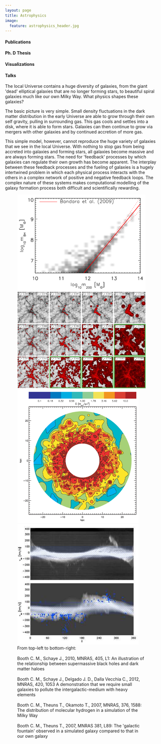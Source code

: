 ```yaml
---
layout: page
title: Astrophysics
image:
  feature: astrophysics_header.jpg
---
```


<div class="row">
  <div class="col-lg-3 col-sm-6 front-box">
    <h4>Publications</h4>
    <a href="publications.html"><span class="front-box-icon"><i class="fa fa-align-left fa-5x"></i></span></a>
  </div>
  <div class="col-lg-3 col-sm-6 front-box">
    <h4>Ph. D Thesis</h4>
    <a href="thesis.html"><span class="front-box-icon"><i class="fa fa-book fa-5x"></i></span></a>
  </div>
  <div class="col-lg-3 col-sm-6 front-box">
    <h4>Visualizations</h4>
    <a href="visualizations.html"><i class="fa fa-video-camera fa-5x"></i></a>
  </div>
  <div class="col-lg-3 col-sm-6 front-box">
    <h4>Talks</h4>
    <a href="talks.html"><i class="fa fa-volume-up fa-5x"></i></a>
  </div>
</div>

The local Universe contains a huge diversity of galaxies, from the giant 'dead' elliptical galaxies that are no longer forming stars, to beautiful spiral galaxies much like our own Milky Way. What physics shapes these galaxies?

The basic picture is very simple. Small density fluctuations in the dark matter distribution in the early Universe are able to grow through their own self gravity, pulling in surrounding gas. This gas cools and settles into a disk, where it is able to form stars. Galaxies can then continue to grow via mergers with other galaxies and by continued accretion of more gas.

This simple model, however, cannot reproduce the huge variety of galaxies that we see in the local Universe. With nothing to stop gas from being accreted into galaxies and forming stars, all galaxies become massive and are always forming stars. The need for 'feedback' processes by which galaxies can regulate their own growth has become apparent. The interplay between these feedback processes and the fueling of galaxies is a hugely intertwined problem in which each physical process interacts with the others in a complex network of positive and negative feedback loops. The complex nature of these systems makes computational modelling of the galaxy formation process both difficult and scientifically rewarding.

<figure class="half">
  <a href="../images/astrophysics/research-bhdm.png"><img src="../images/astrophysics/research-bhdm.png" alt="image"></a>
  <a href="../images/astrophysics/research-spheres.png"><img src="../images/astrophysics/research-spheres.png" alt="image"></a>
  <a href="../images/astrophysics/research-ism.png"><img src="../images/astrophysics/research-ism.png" alt="image"></a>
  <a href="../images/astrophysics/research-hvcs.png"><img src="../images/astrophysics/research-hvcs.png" alt="image"></a>

<figcaption>
  From top-left to bottom-right:<br/><br />
  Booth C. M., Schaye J., 2010, MNRAS, 405, L1: An illustration of the relationship between supermassive black holes and dark matter haloes<br /><br />
  Booth C. M., Schaye J., Delgado J. D., Dalla Vecchia C., 2012, MNRAS, 420, 1053 A demonstration that we require small galaxies to pollute the intergalactic-medium with heavy elements<br /><br />
  Booth C. M., Theuns T., Okamoto T., 2007, MNRAS, 376, 1588: The distribution of molecular hydrogen in a simulation of the Milky Way<br /><br />
  Booth C. M., Theuns T., 2007, MNRAS 381, L89: The 'galactic fountain' observed in a simulated galaxy compared to that in our own galaxy
</figcaption>
</figure>

